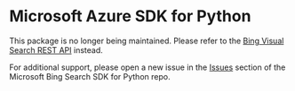 # Microsoft Azure SDK for Python

This package is no longer being maintained. Please refer to the [Bing Visual Search REST API](https://learn.microsoft.com/bing/search-apis/bing-visual-search/quickstarts/rest/python) instead.

For additional support, please open a new issue in the [Issues](https://github.com/microsoft/bing-search-sdk-for-python/issues) section of the Microsoft Bing Search SDK for Python repo.
